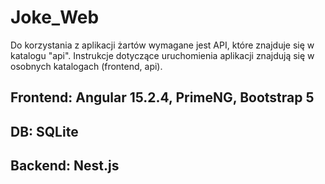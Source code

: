 # Joke_Web

Do korzystania z aplikacji żartów wymagane jest API, które znajduje się w katalogu "api".
Instrukcje dotyczące uruchomienia aplikacji znajdują się w osobnych katalogach (frontend, api).

## Frontend: Angular 15.2.4, PrimeNG, Bootstrap 5
## DB: SQLite
## Backend: Nest.js
